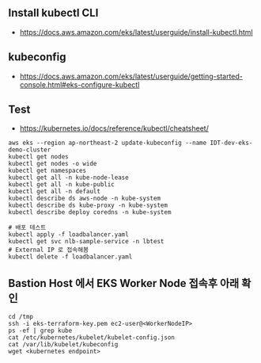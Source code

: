 
## Install kubectl CLI
- https://docs.aws.amazon.com/eks/latest/userguide/install-kubectl.html

## kubeconfig
- https://docs.aws.amazon.com/eks/latest/userguide/getting-started-console.html#eks-configure-kubectl


## Test
- https://kubernetes.io/docs/reference/kubectl/cheatsheet/

```console
aws eks --region ap-northeast-2 update-kubeconfig --name IDT-dev-eks-demo-cluster
kubectl get nodes
kubectl get nodes -o wide
kubectl get namespaces
kubectl get all -n kube-node-lease
kubectl get all -n kube-public
kubectl get all -n default
kubectl describe ds aws-node -n kube-system
kubectl describe ds kube-proxy -n kube-system
kubectl describe deploy coredns -n kube-system

# 배포 테스트
kubectl apply -f loadbalancer.yaml
kubectl get svc nlb-sample-service -n lbtest 
# External IP 로 접속해봄
kubectl delete -f loadbalancer.yaml

```

## Bastion Host 에서 EKS Worker Node 접속후 아래 확인

```console
cd /tmp
ssh -i eks-terraform-key.pem ec2-user@<WorkerNodeIP>
ps -ef | grep kube
cat /etc/kubernetes/kubelet/kubelet-config.json
cat /var/lib/kubelet/kubeconfig
wget <kubernetes endpoint>
```

